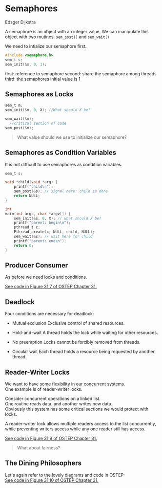 Semaphores
==========


Edsger Dijkstra

A semaphore is an object with an integer value.
We can manipulate this object with two routines.
`sem_post()` and `sem_wait()`

We need to intialize our semaphore first.

```c
#include <semaphore.h>
sem_t s;
sem_init(&s, 0, 1);
```

first: reference to semaphore
second: share the semaphore among threads
third: the semaphores initial value is 1


Semaphores as Locks
-------------------

```c
sem_t m;
sem_init(&m, 0, X); //What should X be?

sem_wait(&m);
  //critical section of code
sem_post(&m);
```

> What value should we use to initialize our semaphore?


Semaphores as Condition Variables
---------------------------------

It is not difficult to use semaphores as condition variables.

```c
sem_t s;

void *child(void *arg) {
    printf("child\n");
    sem_post(&s); // signal here: child is done 
    return NULL;
}

int
main(int argc, char *argv[]) {
    sem_init(&s, 0, X); // what should X be?
    printf("parent: begin\n");
    pthread_t c;
    Pthread_create(c, NULL, child, NULL);
    sem_wait(&s); // wait here for child
    printf("parent: end\n");
    return 0;
}
```

Producer Consumer
-----------------

As before we need locks and conditions.

[See code in Figure 31.7 of OSTEP Chapter 31.](http://pages.cs.wisc.edu/~remzi/OSTEP/threads-sema.pdf#page=9)


Deadlock
--------

Four conditions are necessary for deadlock:

- Mutual exclusion
Exclusive control of shared resources.

- Hold-and-wait
A thread holds the lock while waiting for other resources.

- No preemption
Locks cannot be forcibly removed from threads.

- Circular wait
Each thread holds a resource being requested by another thread.


Reader-Writer Locks
-------------------

We want to have some flexibility in our concurrent systems.  
One example is of reader-writer locks.

Consider concurrent operations on a linked list.  
One routine reads data, and another writes new data.  
Obviously this system has some critical sections we would protect with locks.  

A reader-writer lock allows multiple readers access to the list concurrently,
while preventing writers access while any one reader still has access.  

[See code in Figure 31.9 of OSTEP Chapter 31.](http://pages.cs.wisc.edu/~remzi/OSTEP/threads-sema.pdf#page=11)

> What about fairness?


The Dining Philosophers
-----------------------

Let's again refer to the lovely diagrams and code in OSTEP:  
[See code in Figure 31.10 of OSTEP Chapter 31.](http://pages.cs.wisc.edu/~remzi/OSTEP/threads-sema.pdf#page=13)
